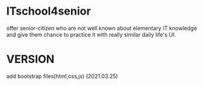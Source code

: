 # ITschool4senior

offer senior-citizen who are not well known about elementary IT knowledge and give them chance to practice it with really similar daily life's UI.



# VERSION

add bootstrap files(html,css,js) (2021.03.25) 

